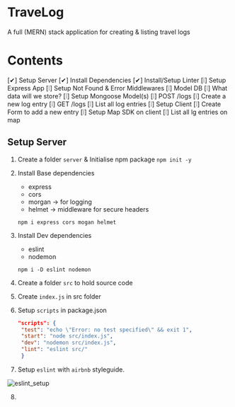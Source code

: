 # TraveLog
A full (MERN) stack application for creating & listing travel logs


# Contents

[✔] Setup Server
  [✔] Install Dependencies
  [✔] Install/Setup Linter
  [❕] Setup Express App
  [❕] Setup Not Found & Error Middlewares
[❕] Model DB
  [❕] What data will we store?
[❕] Setup Mongoose Model(s)
[❕] POST /logs
  [❕] Create a new log entry
[❕] GET /logs
  [❕] List all log entries
[❕] Setup Client
[❕] Create Form to add a new entry
[❕] Setup Map SDK on client
[❕] List all lg entries on map


## Setup Server

1. Create a folder `server` & Initialise npm package `npm init -y`
2. Install Base dependencies
    - express
    - cors
    - morgan -> for logging
    - helmet -> middleware for secure headers

    `npm i express cors mogan helmet`

3. Install Dev dependencies
    - eslint
    - nodemon
  
    `npm i -D eslint nodemon`
4. Create a folder `src` to hold source code
5. Create `index.js` in src folder
6. Setup `scripts` in package.json
   ```json
   "scripts": {
    "test": "echo \"Error: no test specified\" && exit 1",
    "start": "node src/index.js",
    "dev": "nodemon src/index.js",
    "lint": "eslint src/"
    }
    ```


7. Setup `eslint` with `airbnb` styleguide.
  
  ![eslint_setup](./img/eslint_setup.PNG)

8. 